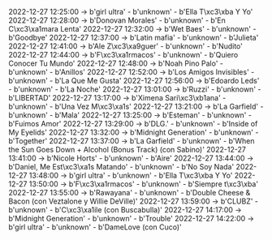 2022-12-27 12:25:00 -> b'girl ultra' - b'unknown' - b'Ella T\xc3\xba Y Yo'
2022-12-27 12:28:00 -> b'Donovan Morales' - b'unknown' - b'En C\xc3\xa1mara Lenta'
2022-12-27 12:32:00 -> b'Wet Baes' - b'unknown' - b'Goodbye'
2022-12-27 12:37:00 -> b'Latin mafia' - b'unknown' - b'Julieta'
2022-12-27 12:41:00 -> b'Ale Z\xc3\xa9guer' - b'unknown' - b'Nudito'
2022-12-27 12:44:00 -> b'F\xc3\xa1rmacos' - b'unknown' - b'Quiero Conocer Tu Mundo'
2022-12-27 12:48:00 -> b'Noah Pino Palo' - b'unknown' - b'Anillos'
2022-12-27 12:52:00 -> b'Los Amigos Invisibles' - b'unknown' - b'La Que Me Gusta'
2022-12-27 12:56:00 -> b'Edoardo Leds' - b'unknown' - b'La Noche'
2022-12-27 13:01:00 -> b'Ruzzi' - b'unknown' - b'LIBERTAD'
2022-12-27 13:17:00 -> b'Ximena Sari\xc3\xb1ana' - b'unknown' - b'Una Vez M\xc3\xa1s'
2022-12-27 13:21:00 -> b'La Garfield' - b'unknown' - b'Mala'
2022-12-27 13:25:00 -> b'Esteman' - b'unknown' - b'Fuimos Amor'
2022-12-27 13:29:00 -> b'DLG.' - b'unknown' - b'Inside of My Eyelids'
2022-12-27 13:32:00 -> b'Midnight Generation' - b'unknown' - b'Together'
2022-12-27 13:37:00 -> b'La Garfield' - b'unknown' - b'When the Sun Goes Down + Alcohol (Bonus Track) (con Sabino)'
2022-12-27 13:41:00 -> b'Nicole Horts' - b'unknown' - b'Aire'
2022-12-27 13:44:00 -> b'Daniel, Me Est\xc3\xa1s Matando' - b'unknown' - b'No Soy Nada'
2022-12-27 13:48:00 -> b'girl ultra' - b'unknown' - b'Ella T\xc3\xba Y Yo'
2022-12-27 13:50:00 -> b'F\xc3\xa1rmacos' - b'unknown' - b'Siempre t\xc3\xba'
2022-12-27 13:55:00 -> b'Rawayana' - b'unknown' - b'Double Cheese & Bacon (con Veztalone y Willie DeVille)'
2022-12-27 13:59:00 -> b'CLUBZ' - b'unknown' - b'C\xc3\xa1ile (con Buscabulla)'
2022-12-27 14:17:00 -> b'Midnight Generation' - b'unknown' - b'Trouble'
2022-12-27 14:22:00 -> b'girl ultra' - b'unknown' - b'DameLove (con Cuco)'

